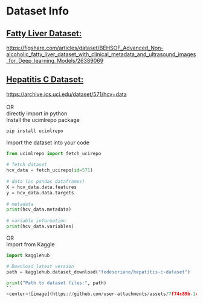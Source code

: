 # Dataset Info <br>
## <ins> Fatty Liver Dataset: </ins><br>
https://figshare.com/articles/dataset/BEHSOF_Advanced_Non-alcoholic_fatty_liver_dataset_with_clinical_metadata_and_ultrasound_images_for_Deep_learning_Models/26389069 <br>
## <ins> Hepatitis C Dataset: </ins><br>
https://archive.ics.uci.edu/dataset/571/hcv+data <br>  
OR <br>
directly import in python <br>
Install the ucimlrepo package <br>
```python 
pip install ucimlrepo
```
Import the dataset into your code
```python 
from ucimlrepo import fetch_ucirepo 
  
# fetch dataset 
hcv_data = fetch_ucirepo(id=571) 
  
# data (as pandas dataframes) 
X = hcv_data.data.features 
y = hcv_data.data.targets 
  
# metadata 
print(hcv_data.metadata) 
  
# variable information 
print(hcv_data.variables) 
```
OR <br>
Import from Kaggle <br>
```python
import kagglehub

# Download latest version
path = kagglehub.dataset_download("fedesoriano/hepatitis-c-dataset")

print("Path to dataset files:", path)
``
<center>![image](https://github.com/user-attachments/assets/7f74c89b-1c51-49d8-8abb-0551181893d1)</center>

